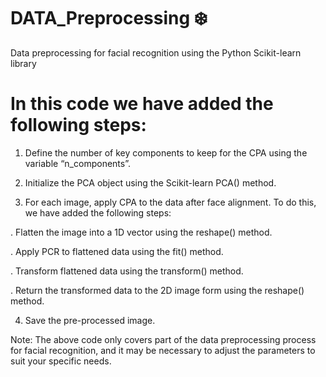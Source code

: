 # DATA_Preprocessing ❄️

Data preprocessing for facial recognition using the Python Scikit-learn library

# In this code we have added the following steps:

1. Define the number of key components to keep for the CPA using the variable “n_components”.

2. Initialize the PCA object using the Scikit-learn PCA() method.

3. For each image, apply CPA to the data after face alignment. To do this, we have added the following steps:

  . Flatten the image into a 1D vector using the reshape() method.
  
  . Apply PCR to flattened data using the fit() method.
  
  . Transform flattened data using the transform() method.
  
  . Return the transformed data to the 2D image form using the reshape() method.
  
 4. Save the pre-processed image.

Note: 
The above code only covers part of the data preprocessing process for facial recognition, and it may be necessary to adjust the parameters to suit your specific needs.

